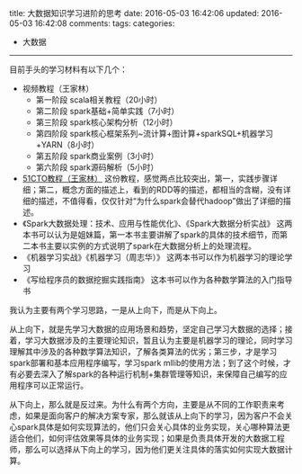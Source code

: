 title: 大数据知识学习进阶的思考
date: 2016-05-03 16:42:06
updated: 2016-05-03 16:42:08
comments: 
tags:
categories:
- 大数据

---

目前手头的学习材料有以下几个：

+ 视频教程（王家林）
    * 第一阶段 scala相关教程（20小时）
    * 第二阶段 spark基础+简单实践（7小时）
    * 第三阶段 spark核心架构分析（12小时）
    * 第四阶段 spark核心框架系列~流计算+图计算+sparkSQL+机器学习+YARN（8小时）
    * 第五阶段 spark商业案例（3小时）
    * 第六阶段 spark源码解析（5小时）
+ [51CTO教程（王家林）](http://book.51cto.com/art/201408/448416.htm)
    这份教程，感觉两点比较突出，第一，实践步骤详细；第二，概念方面的描述上，看到的RDD等的描述，都相当的含糊，没有详细的描述，不值得看，仅仅针对“为什么spark会替代hadoop”做出了详细的描述。
+ 《Spark大数据处理：技术、应用与性能优化》、《Spark大数据分析实战》
    这两本书可以认为是姐妹篇，第一本书主要讲解了spark的具体的技术细节，而第二本书主要以实例的方式说明了spark在大数据分析上的处理流程。
+ 《机器学习实战》《机器学习（周志华）》
    这两本书可以作为机器学习的理论学习
+ 《写给程序员的数据挖掘实践指南》
    这本书可以作为各种数学算法的入门指导书

我认为主要有两个学习思路，一是从上向下，而是从下向上。

从上向下，就是先学习大数据的应用场景和趋势，坚定自己学习大数据的选择；接着，学习大数据涉及的主要理论知识，暂且认为主要是机器学习的理论，同时学习理解其中涉及的各种数学算法知识，了解各类算法的优劣；第三步，才是学习spark部署和基本应用程序编写，学习spark mllib的使用方法；到了这个时候，才有必要去深入了解spark的各种运行机制+集群管理等知识，来保障自己编写的应用程序可以正常运行。

从下向上，那么就是反过来。为什么有两个方向，主要是从不同的工作职责来考虑，如果是面向客户的解决方案专家，那么就该从上向下的学习，因为客户不会关心spark具体是如何实现算法的，他们只会关心具体的业务实现，关心哪种算法更适合他们，如何评估效果等具体的业务实现；如果是负责具体开发的大数据工程师，那么可以选择从下向上的学习，因为他们更关注具体的落实如何实现大数据计算。